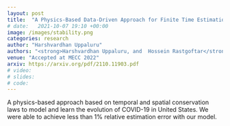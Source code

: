 ```yaml
---
layout: post
title:  "A Physics-Based Data-Driven Approach for Finite Time Estimation of Pandemic Growth"
# date:   2021-10-07 19:10 +00:00
image: /images/stability.png
categories: research
author: "Harshvardhan Uppaluru"
authors: "<strong>Harshvardhan Uppaluru, and  Hossein Rastgoftar</strong>"
venue: "Accepted at MECC 2022"
arxiv: https://arxiv.org/pdf/2110.11903.pdf
# video:
# slides:
# code:
---
```

A physics-based approach based on temporal and spatial conservation laws to model and
learn the evolution of COVID-19 in United States. We were able to achieve less than
1% relative estimation error with our model.
